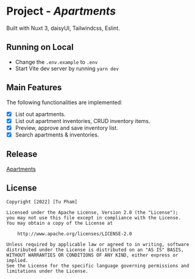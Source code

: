# Project - _Apartments_

Built with Nuxt 3, daisyUI, Tailwindcss, Eslint.

## Running on Local

- Change the `.env.example` to `.env`
- Start Vite dev server by running `yarn dev`

## Main Features

The following functionalities are implemented:

- [x] List out apartments.
- [x] List out apartment inventories, CRUD inventory items.
- [x] Preview, approve and save inventory list.
- [x] Search apartments & inventories.

## Release

[Apartments](https://nuxt-apartments.netlify.app)

## License

    Copyright [2022] [Tu Pham]

    Licensed under the Apache License, Version 2.0 (the "License");
    you may not use this file except in compliance with the License.
    You may obtain a copy of the License at

        http://www.apache.org/licenses/LICENSE-2.0

    Unless required by applicable law or agreed to in writing, software
    distributed under the License is distributed on an "AS IS" BASIS,
    WITHOUT WARRANTIES OR CONDITIONS OF ANY KIND, either express or implied.
    See the License for the specific language governing permissions and
    limitations under the License.
